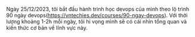 Ngày 25/12/2023, tôi bắt đầu hành trình học devops của mình theo lộ trình 90 ngày devops(https://vntechies.dev/courses/90-ngay-devops).
Với thời lượng khoảng 1-2h mỗi ngày, tôi hi vọng mình sẽ có cái nhìn tổng quan và kiến thức cơ bản về lĩnh vực này.

